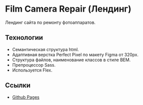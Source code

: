 # Film Camera Repair (Лендинг)

Лендинг сайта по ремонту фотоаппаратов.

## Технологии

- Семантическая структура html.
- Адаптивная верстка Perfect Pixel по макету Figma от 320px.
- Структура файлов, наименование классов в стиле BEM.
- Препроцессор Sass.
- Используется Flex.

## Ссылки

- [Github Pages](https://oleg-kuzmin.github.io/film-camera-repair/)
